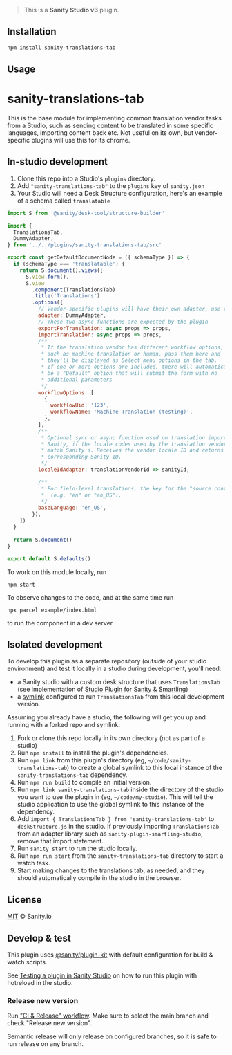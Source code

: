 > This is a **Sanity Studio v3** plugin.

## Installation

```sh
npm install sanity-translations-tab
```

## Usage

# sanity-translations-tab

This is the base module for implementing common translation vendor tasks from a Studio, such as sending content to be translated in some specific languages, importing content back etc. Not useful on its own, but vendor-specific plugins will use this for its chrome.

## In-studio development

1. Clone this repo into a Studio's `plugins` directory.
2. Add `"sanity-translations-tab"` to the `plugins` key of `sanity.json`
3. Your Studio will need a Desk Structure configuration, here's an example of a schema called `translatable`

```js
import S from '@sanity/desk-tool/structure-builder'

import {
  TranslationsTab,
  DummyAdapter,
} from '../../plugins/sanity-translations-tab/src'

export const getDefaultDocumentNode = ({ schemaType }) => {
  if (schemaType === 'translatable') {
    return S.document().views([
      S.view.form(),
      S.view
        .component(TranslationsTab)
        .title('Translations')
        .options({
          // Vendor-specific plugins will have their own adapter, use this for dev
          adapter: DummyAdapter,
          // These two async functions are expected by the plugin
          exportForTranslation: async props => props,
          importTranslation: async props => props,
          /**
           * If the translation vendor has different workflow options,
           * such as machine translation or human, pass them here and
           * they'll be displayed as Select menu options in the tab.
           * If one or more options are included, there will automatically
           * be a "Default" option that will submit the form with no
           * additional parameters
           */
          workflowOptions: [
            {
              workflowUid: '123',
              workflowName: 'Machine Translation (testing)',
            },
          ],
          /**
           * Optional sync or async function used on translation import to
           * Sanity, if the locale codes used by the translation vendor don't
           * match Sanity's. Receives the vendor locale ID and returns the
           * corresponding Sanity ID.
           */
          localeIdAdapter: translationVendorId => sanityId,

          /**
           * For field-level translations, the key for the "source content"
           *  (e.g. "en" or "en_US").
           */
          baseLanguage: 'en_US',
        }),
    ])
  }

  return S.document()
}

export default S.defaults()
```

To work on this module locally, run

```
npm start
```

To observe changes to the code, and at the same time run

```
npx parcel example/index.html
```

to run the component in a dev server

## Isolated development

To develop this plugin as a separate repository (outside of your studio environment) and test it locally in a studio during development, you'll need:

- a Sanity studio with a custom desk structure that uses `TranslationsTab` (see implementation of [Studio Plugin for Sanity & Smartling](https://github.com/sanity-io/sanity-plugin-studio-smartling))
- a [symlink](https://medium.com/dailyjs/how-to-use-npm-link-7375b6219557) configured to run `TranslationsTab` from this local development version.

Assuming you already have a studio, the following will get you up and running with a forked repo and symlink:

1. Fork or clone this repo locally in its own directory (not as part of a studio)
2. Run `npm install` to install the plugin's dependencies.
3. Run `npm link` from this plugin's directory (eg, `~/code/sanity-translations-tab`) to create a global symlink to this local instance of the `sanity-translations-tab` dependency.
4. Run `npm run build` to compile an initial version.
5. Run `npm link sanity-translations-tab` inside the directory of the studio you want to use the plugin in (eg, `~/code/my-studio`). This will tell the studio application to use the global symlink to this instance of the dependency.
6. Add `import { TranslationsTab } from 'sanity-translations-tab'` to `deskStructure.js` in the studio. If previously importing `TranslationsTab` from an adapter library such as `sanity-plugin-smartling-studio`, remove that import statement.
7. Run `sanity start` to run the studio locally.
8. Run `npm run start` from the `sanity-translations-tab` directory to start a watch task.
9. Start making changes to the translations tab, as needed, and they should automatically compile in the studio in the browser.


## License

[MIT](LICENSE) © Sanity.io


## Develop & test

This plugin uses [@sanity/plugin-kit](https://github.com/sanity-io/plugin-kit)
with default configuration for build & watch scripts.

See [Testing a plugin in Sanity Studio](https://github.com/sanity-io/plugin-kit#testing-a-plugin-in-sanity-studio)
on how to run this plugin with hotreload in the studio.

### Release new version

Run ["CI & Release" workflow](https://github.com/sanity-io/sanity-translations-tab/actions/workflows/main.yml).
Make sure to select the main branch and check "Release new version".

Semantic release will only release on configured branches, so it is safe to run release on any branch.